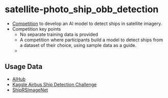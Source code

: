 # satellite-photo_ship_obb_detection
- [Competition](https://aifactory.space/task/4232/overview#-%EB%AC%B8%EC%A0%9C-%EA%B0%9C%EC%9A%94-%EC%98%88%EC%8B%9C) to develop an AI model to detect ships in satellite imagery.
- Competition key points
  -  No separate training data is provided
  -  A competition where participants build a model to detect ships from a dataset of their choice, using sample data as a guide. 
  -  

## Usage Data
- [AIHub](https://www.aihub.or.kr/aihubdata/data/view.do?currMenu=&topMenu=&aihubDataSe=data&dataSetSn=73)
- [Kaggle Airbus Ship Detection Challenge](https://www.kaggle.com/competitions/airbus-ship-detection)
- [ShipRSImageNet](https://github.com/zzndream/ShipRSImageNet)

